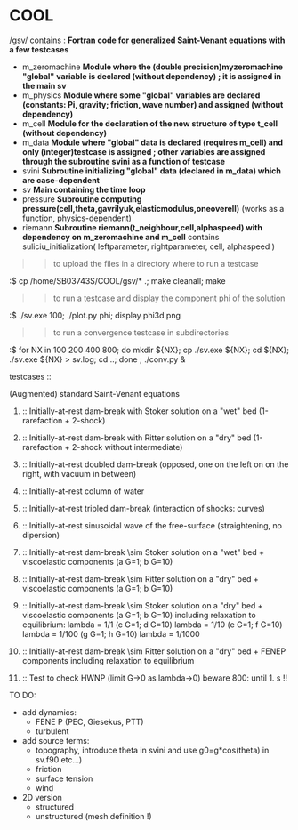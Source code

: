 COOL
====

/gsv/ contains : **Fortran code for generalized Saint-Venant equations with a few testcases**

 * m_zeromachine **Module where the (double precision)myzeromachine "global" variable is declared (without dependency) ; it is assigned in the main sv**
 * m_physics     **Module where some "global" variables are declared (constants: Pi, gravity; friction, wave number) and assigned (without dependency)**
 * m_cell        **Module for the declaration of the new structure of type t_cell (without dependency)**
 * m_data        **Module where "global" data is declared (requires m_cell) and only (integer)testcase is assigned ; other variables are assigned through the subroutine svini as a function of testcase**
 * svini         **Subroutine initializing "global" data (declared in m_data) which are case-dependent**
 * sv            **Main containing the time loop**
 * pressure      **Subroutine computing pressure(cell,theta,gavrilyuk,elasticmodulus,oneoverell)** (works as a function, physics-dependent)
 * riemann       **Subroutine riemann(t_neighbour,cell,alphaspeed) with dependency on m_zeromachine and m_cell** contains suliciu_initialization( leftparameter, rightparameter, cell, alphaspeed )

>> to upload the files in a directory where to run a testcase

  :$ cp /home/SB03743S/COOL/gsv/* .; make cleanall; make

>> to run a testcase and display the component phi of the solution

  :$  ./sv.exe 100; ./plot.py phi; display phi3d.png

>> to run a convergence testcase in subdirectories

  :$ for NX in 100 200 400 800; do mkdir ${NX}; cp ./sv.exe ${NX}; cd ${NX}; ./sv.exe ${NX} > sv.log; cd ..; done ; ./conv.py &

testcases ::

  (Augmented) standard Saint-Venant equations

  1. :: Initially-at-rest dam-break with Stoker solution on a "wet" bed (1-rarefaction + 2-shock)
  2. :: Initially-at-rest dam-break with Ritter solution on a "dry" bed (1-rarefaction + 2-shock without intermediate)
  3. :: Initially-at-rest doubled dam-break (opposed, one on the left on on the right, with vacuum in between)
  4. :: Initially-at-rest column of water 
  5. :: Initially-at-rest tripled dam-break (interaction of shocks: curves)
  6. :: Initially-at-rest sinusoidal wave of the free-surface (straightening, no dipersion)

  7. :: Initially-at-rest dam-break \sim Stoker solution on a "wet" bed + viscoelastic components (a G=1; b G=10)
  8. :: Initially-at-rest dam-break \sim Ritter solution on a "dry" bed + viscoelastic components (a G=1; b G=10)
  9. :: Initially-at-rest dam-break \sim Stoker solution on a "dry" bed + viscoelastic components (a G=1; b G=10) 
         including relaxation to equilibrium: lambda = 1/1 (c G=1; d G=10) lambda = 1/10 (e G=1; f G=10) lambda = 1/100 (g G=1; h G=10) lambda = 1/1000

  10. :: Initially-at-rest dam-break \sim Ritter solution on a "dry" bed + FENEP components including relaxation to equilibrium 

  11. :: Test to check HWNP (limit G->0 as lambda->0) beware 800: until 1. s !!

TO DO:

* add dynamics:
  - FENE P (PEC, Giesekus, PTT)
  - turbulent
* add source terms:
  - topography, introduce theta in svini and use g0=g*cos(theta) in sv.f90 etc...)
  - friction
  - surface tension
  - wind
* 2D version
  - structured
  - unstructured (mesh definition !)
